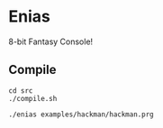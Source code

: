 # Enias

8-bit Fantasy Console!


## Compile

```
cd src
./compile.sh

./enias examples/hackman/hackman.prg
```
